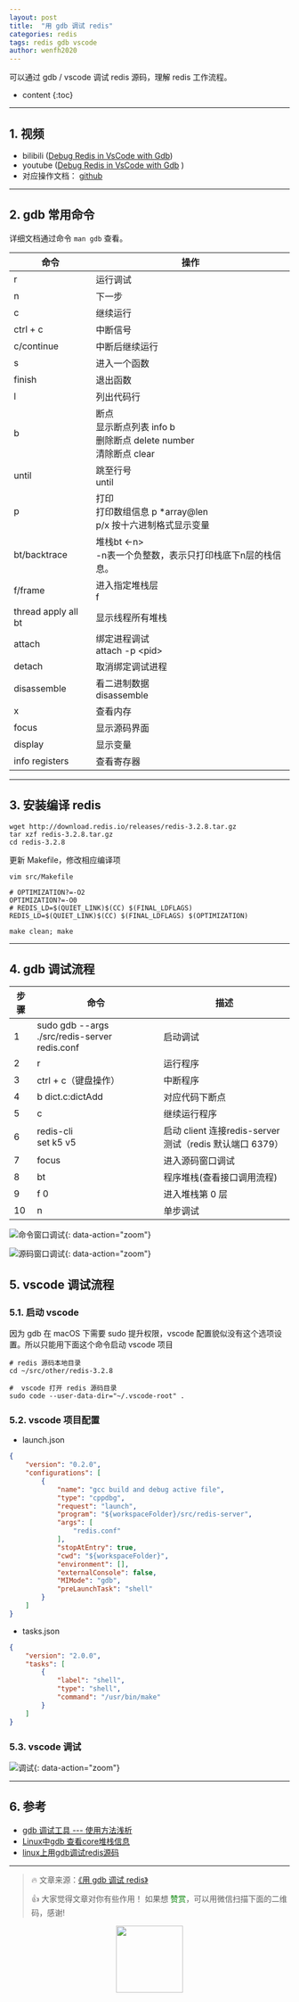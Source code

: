 ```yaml
---
layout: post
title:  "用 gdb 调试 redis"
categories: redis
tags: redis gdb vscode
author: wenfh2020
---
```


可以通过 gdb / vscode 调试 redis 源码，理解 redis 工作流程。



* content
{:toc}

---

## 1. 视频

* bilibili  ([Debug Redis in VsCode with Gdb](https://www.bilibili.com/video/av83070640))
* youtube ([Debug Redis in VsCode with Gdb](https://www.youtube.com/watch?v=QltK3vV5Slw) )
* 对应操作文档： [github](https://github.com/wenfh2020/youtobe/blob/master/redis-debug.md)

---

## 2. gdb 常用命令

详细文档通过命令 `man gdb` 查看。

| 命令                | 操作                                                                       |
| ------------------- | -------------------------------------------------------------------------- |
| r                   | 运行调试                                                                   |
| n                   | 下一步                                                                     |
| c                   | 继续运行                                                                   |
| ctrl + c            | 中断信号                                                                   |
| c/continue          | 中断后继续运行                                                             |
| s                   | 进入一个函数                                                               |
| finish              | 退出函数                                                                   |
| l                   | 列出代码行                                                                 |
| b                   | 断点<br/>显示断点列表 info b<br/>删除断点 delete number<br/>清除断点 clear |
| until               | 跳至行号<br/>until <number>                                                |
| p                   | 打印<br/>打印数组信息 p *array@len<br/>p/x 按十六进制格式显示变量          |
| bt/backtrace        | 堆栈bt <-n><br/>-n表一个负整数，表示只打印栈底下n层的栈信息。              |
| f/frame             | 进入指定堆栈层<br/> f <number>                                             |
| thread apply all bt | 显示线程所有堆栈                                                           |
| attach              | 绑定进程调试<br/>attach -p   \<pid>                                        |
| detach              | 取消绑定调试进程                                                           |
| disassemble         | 看二进制数据<br/>disassemble <func>                                        |
| x                   | 查看内存                                                                   |
| focus               | 显示源码界面                                                               |
| display             | 显示变量                                                                   |
| info registers      | 查看寄存器                                                                 |

---

## 3. 安装编译 redis

```shell
wget http://download.redis.io/releases/redis-3.2.8.tar.gz
tar xzf redis-3.2.8.tar.gz
cd redis-3.2.8
```

更新 Makefile，修改相应编译项

```shell
vim src/Makefile
```

```shell
# OPTIMIZATION?=-O2
OPTIMIZATION?=-O0
# REDIS_LD=$(QUIET_LINK)$(CC) $(FINAL_LDFLAGS)
REDIS_LD=$(QUIET_LINK)$(CC) $(FINAL_LDFLAGS) $(OPTIMIZATION)
```

```shell
make clean; make
```

---

## 4. gdb 调试流程

| 步骤 | 命令                                          | 描述                                                    |
| ---- | --------------------------------------------- | ------------------------------------------------------- |
| 1    | sudo gdb --args ./src/redis-server redis.conf | 启动调试                                                |
| 2    | r                                             | 运行程序                                                |
| 3    | ctrl + c（键盘操作）                          | 中断程序                                                |
| 4    | b dict.c:dictAdd                              | 对应代码下断点                                          |
| 5    | c                                             | 继续运行程序                                            |
| 6    | redis-cli<br/>set k5 v5                       | 启动 client 连接redis-server测试（redis 默认端口 6379） |
| 7    | focus                                         | 进入源码窗口调试                                        |
| 8    | bt                                            | 程序堆栈(查看接口调用流程)                              |
| 9    | f 0                                           | 进入堆栈第 0 层                                         |
| 10   | n                                             | 单步调试                                                |

![命令窗口调试](/images/2020-02-20-16-51-07.png){: data-action="zoom"}

![源码窗口调试](/images/2020-02-20-16-51-21.png){: data-action="zoom"}

## 5. vscode 调试流程

### 5.1. 启动 vscode

因为 gdb 在 macOS 下需要 sudo 提升权限，vscode 配置貌似没有这个选项设置。所以只能用下面这个命令启动 vscode 项目

```shell
# redis 源码本地目录
cd ~/src/other/redis-3.2.8

#  vscode 打开 redis 源码目录
sudo code --user-data-dir="~/.vscode-root" .
```

### 5.2. vscode 项目配置

* launch.json

```json
{
    "version": "0.2.0",
    "configurations": [
        {
            "name": "gcc build and debug active file",
            "type": "cppdbg",
            "request": "launch",
            "program": "${workspaceFolder}/src/redis-server",
            "args": [
                "redis.conf"
            ],
            "stopAtEntry": true,
            "cwd": "${workspaceFolder}",
            "environment": [],
            "externalConsole": false,
            "MIMode": "gdb",
            "preLaunchTask": "shell"
        }
    ]
}
```

* tasks.json

```json
{
    "version": "2.0.0",
    "tasks": [
        {
            "label": "shell",
            "type": "shell",
            "command": "/usr/bin/make"
        }
    ]
}
```

### 5.3. vscode 调试

![调试](/images/2020-02-20-16-51-48.png){: data-action="zoom"}

---

## 6. 参考

* [gdb 调试工具 --- 使用方法浅析](https://blog.csdn.net/men_wen/article/details/75220102)
* [Linux中gdb 查看core堆栈信息](https://blog.csdn.net/suxinpingtao51/article/details/12072559)
* [linux上用gdb调试redis源码](https://www.jianshu.com/p/692d1cd27e9b)

---

> 🔥 文章来源：[《用 gdb 调试 redis》](https://wenfh2020.com/2020/01/05/redis-gdb/)
>
> 👍 大家觉得文章对你有些作用！ 如果想 <font color=green>赞赏</font>，可以用微信扫描下面的二维码，感谢!
<div align=center><img src="/images/2020-08-06-15-49-47.png" width="120"/></div>
